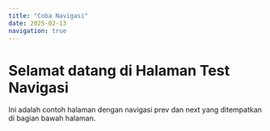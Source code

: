 ```yaml
---
title: "Coba Navigasi"
date: 2025-02-13
navigation: true
---
```


<div class="flex flex-col min-h-screen">
  <div class="flex-1">
    <h1 >Selamat datang di Halaman Test Navigasi</h1>
    <p class="mb-6">
      Ini adalah contoh halaman dengan navigasi prev dan next yang ditempatkan di bagian bawah halaman.
    </p>
  </div>

<NavLink
prev-title="Next Page"
prev-description="Bahas topik awal"
prev-href="/pendahuluan"
/>

</div>
